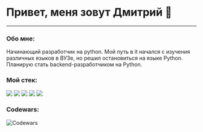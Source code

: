 # Привет, меня зовут Дмитрий 👋

---

### Обо мне:

Начинающий разработчик на python. Мой путь в it начался с изучения различных языков в ВУЗе, но решил остановиться на языке Python. Планирую стать backend-разработчиком на Python. 

### Мой стек:

<img src="https://img.shields.io/badge/Python-3776AB?style=for-the-badge&logo=python&logoColor=fff"/> <img src="https://img.shields.io/badge/HTML5-E34F26?style=for-the-badge&logo=HTML5&logoColor=fff"/> <img src="https://img.shields.io/badge/Git-F05032?style=for-the-badge&logo=Git&logoColor=fff"/> <img src="https://img.shields.io/badge/CodeWars-B1361E?style=for-the-badge&logo=python&logoColor=fff"/> <img src="https://img.shields.io/badge/MS SQL-CC2927?style=for-the-badge&logo=microsoftsqlserver&logoColor=fff"/>

### Codewars:

![Codewars](https://github.r2v.ch/codewars?user=111n33dh31p&stroke=23BB432C)





